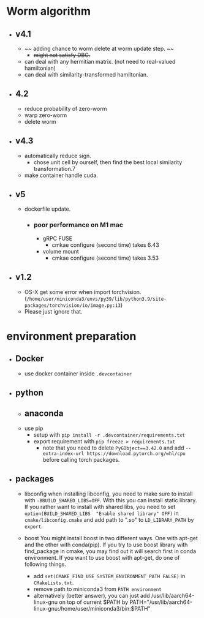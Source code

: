# Worm algorithm

- ## v4.1 
  - ~~ adding chance to worm delete at worm update step. ~~
    - ~~might not satisfy DBC.~~
  - can deal with any hermitian matrix. (not need to real-valued hamiltonian)
  - can deal with similarity-transformed hamiltonian.

- ## 4.2
  - reduce probability of zero-worm
  - warp zero-worm
  - delete worm

- ## v4.3
  - automatically reduce sign.
    - chose unit cell by ourself, then find the best local similarity transformation.7
  - make container handle cuda.

- ## v5
  - dockerfile update.
    - ### poor performance on M1 mac
      - gRPC FUSE 
        - cmkae configure (second time) takes 6.43
      - volume mount
        - cmkae configure (second time) takes 3.53
      

- ## v1.2
  - OS-X get some error when import torchvision. (`/home/user/miniconda3/envs/py39/lib/python3.9/site-packages/torchvision/io/image.py:13`)
  - Please just ignore that.


# environment preparation

- ## Docker
  - use docker container inside `.devcontainer`

- ## python
  - anaconda
    -
  - use pip
    - setup with `pip install -r .devcontainer/requirements.txt`
    - export requirement with `pip freeze > requirements.txt`
      - note that you need to delete `PyGObject==3.42.0` and add `--extra-index-url https://download.pytorch.org/whl/cpu` before calling torch packages.


- ## packages
  - libconfig
    when installing libconfig, you need to make sure to install with `-BBUILD_SHARED_LIBS=OFF`. With this you can install static library. If you rather want to install with shared libs, you need to set `option(BUILD_SHARED_LIBS  "Enable shared library" OFF)` in `cmake/libconfig.cmake` and add path to ".so" to `LD_LIBRARY_PATH` by `export`.

  - boost
    You might install boost in two different ways. One with apt-get and the other with conda(pip). If you try to use boost library with find_package in cmake, you may find out it will search first in conda environment. If you want to use boost with apt-get, do one of following things.
    - add `set(CMAKE_FIND_USE_SYSTEM_ENVIRONMENT_PATH FALSE)` in `CMakeLists.txt`. 
    - remove path to miniconda3 from `PATH environment`
    - alternatively (better answer), you can just add /usr/lib/aarch64-linux-gnu on top of current $PATH by PATH="/usr/lib/aarch64-linux-gnu:/home/user/miniconda3/bin:$PATH"